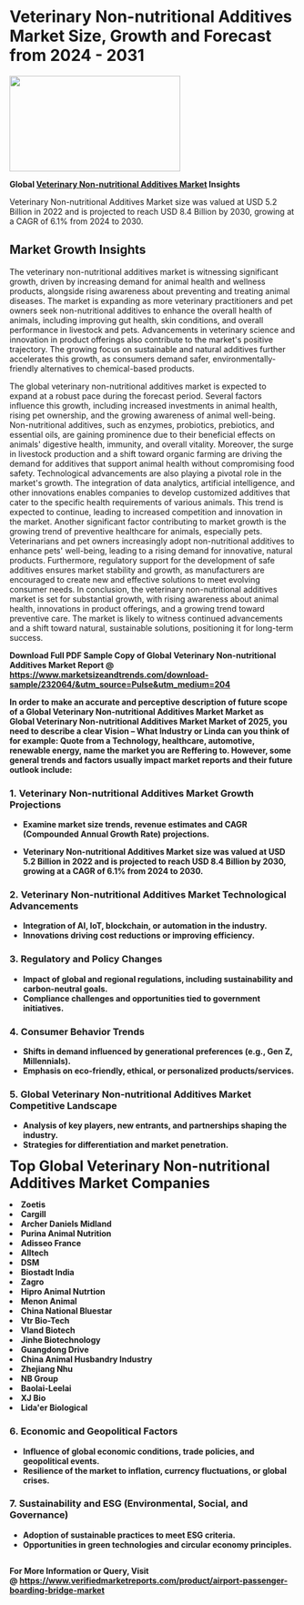 <H1>Veterinary Non-nutritional Additives Market Size, Growth and Forecast from 2024 - 2031</H1><img class="aligncenter size-medium wp-image-584254" src="https://thirdeyenews.in/wp-content/uploads/2024/09/Global-Market-Research-300x168.jpeg" alt="" width="300" height="168" /><p><strong>Global&nbsp;<a href="https://www.marketsizeandtrends.com/download-sample/232064/&amp;utm_source=Pulse&amp;utm_medium=204">Veterinary Non-nutritional Additives Market</a> Insights</strong></p><p>Veterinary Non-nutritional Additives Market size was valued at USD 5.2 Billion in 2022 and is projected to reach USD 8.4 Billion by 2030, growing at a CAGR of 6.1% from 2024 to 2030.</p><p><h2>Market Growth Insights</h2> <p>The veterinary non-nutritional additives market is witnessing significant growth, driven by increasing demand for animal health and wellness products, alongside rising awareness about preventing and treating animal diseases. The market is expanding as more veterinary practitioners and pet owners seek non-nutritional additives to enhance the overall health of animals, including improving gut health, skin conditions, and overall performance in livestock and pets. Advancements in veterinary science and innovation in product offerings also contribute to the market's positive trajectory. The growing focus on sustainable and natural additives further accelerates this growth, as consumers demand safer, environmentally-friendly alternatives to chemical-based products.</p> <p><strong></strong></p> <p>The global veterinary non-nutritional additives market is expected to expand at a robust pace during the forecast period. Several factors influence this growth, including increased investments in animal health, rising pet ownership, and the growing awareness of animal well-being. Non-nutritional additives, such as enzymes, probiotics, prebiotics, and essential oils, are gaining prominence due to their beneficial effects on animals' digestive health, immunity, and overall vitality. Moreover, the surge in livestock production and a shift toward organic farming are driving the demand for additives that support animal health without compromising food safety. Technological advancements are also playing a pivotal role in the market's growth. The integration of data analytics, artificial intelligence, and other innovations enables companies to develop customized additives that cater to the specific health requirements of various animals. This trend is expected to continue, leading to increased competition and innovation in the market. Another significant factor contributing to market growth is the growing trend of preventive healthcare for animals, especially pets. Veterinarians and pet owners increasingly adopt non-nutritional additives to enhance pets' well-being, leading to a rising demand for innovative, natural products. Furthermore, regulatory support for the development of safe additives ensures market stability and growth, as manufacturers are encouraged to create new and effective solutions to meet evolving consumer needs. In conclusion, the veterinary non-nutritional additives market is set for substantial growth, with rising awareness about animal health, innovations in product offerings, and a growing trend toward preventive care. The market is likely to witness continued advancements and a shift toward natural, sustainable solutions, positioning it for long-term success.</p> <p><strong></p><p><span class=""><strong>Download Full PDF Sample Copy of Global Veterinary Non-nutritional Additives Market Report</strong> @ <a href="https://www.marketsizeandtrends.com/download-sample/232064/&amp;utm_source=Pulse&amp;utm_medium=204" target="_blank">https://www.marketsizeandtrends.com/download-sample/232064/&amp;utm_source=Pulse&amp;utm_medium=204</a></span></p><p>In order to make an accurate and perceptive description of future scope of a Global&nbsp;Veterinary Non-nutritional Additives Market Market as Global&nbsp;Veterinary Non-nutritional Additives Market Market of 2025, you need to describe a clear Vision &ndash; What Industry or Linda can you think of for example: Quote from a Technology, healthcare, automotive, renewable energy, name the market you are Reffering to. However, some general trends and factors usually impact market reports and their future outlook include:</p><h3>1.&nbsp;<strong>Veterinary Non-nutritional Additives Market Growth Projections</strong></h3><ul><li>Examine market size trends, revenue estimates and CAGR (Compounded Annual Growth Rate) projections.</li><li><p>Veterinary Non-nutritional Additives Market size was valued at USD 5.2 Billion in 2022 and is projected to reach USD 8.4 Billion by 2030, growing at a CAGR of 6.1% from 2024 to 2030.</p></li></ul><h3>2.&nbsp;<strong>Veterinary Non-nutritional Additives Market Technological Advancements</strong></h3><ul><li>Integration of AI, IoT, blockchain, or automation in the industry.</li><li>Innovations driving cost reductions or improving efficiency.</li></ul><h3>3.&nbsp;<strong>Regulatory and Policy Changes</strong></h3><ul><li>Impact of global and regional regulations, including sustainability and carbon-neutral goals.</li><li>Compliance challenges and opportunities tied to government initiatives.</li></ul><h3>4.&nbsp;<strong>Consumer Behavior Trends</strong></h3><ul><li>Shifts in demand influenced by generational preferences (e.g., Gen Z, Millennials).</li><li>Emphasis on eco-friendly, ethical, or personalized products/services.</li></ul><h3>5.&nbsp;<strong>Global Veterinary Non-nutritional Additives Market Competitive Landscape</strong></h3><ul><li>Analysis of key players, new entrants, and partnerships shaping the industry.</li><li>Strategies for differentiation and market penetration.</li></ul><p data-pm-slice="1 1 []"><span style="color: inherit; font-family: inherit; font-size: 25px;">Top Global Veterinary Non-nutritional Additives Market Companies</span></p><div class="" data-test-id=""><p><li>Zoetis</li><li> Cargill</li><li> Archer Daniels Midland</li><li> Purina Animal Nutrition</li><li> Adisseo France</li><li> Alltech</li><li> DSM</li><li> Biostadt India</li><li> Zagro</li><li> Hipro Animal Nutrtion</li><li> Menon Animal</li><li> China National Bluestar</li><li> Vtr Bio-Tech</li><li> Vland Biotech</li><li> Jinhe Biotechnology</li><li> Guangdong Drive</li><li> China Animal Husbandry Industry</li><li> Zhejiang Nhu</li><li> NB Group</li><li> Baolai-Leelai</li><li> XJ Bio</li><li> Lida'er Biological</li></p></div><h3>6.&nbsp;<strong>Economic and Geopolitical Factors</strong></h3><ul><li>Influence of global economic conditions, trade policies, and geopolitical events.</li><li>Resilience of the market to inflation, currency fluctuations, or global crises.</li></ul><h3>7.&nbsp;<strong>Sustainability and ESG (Environmental, Social, and Governance)</strong></h3><ul><li>Adoption of sustainable practices to meet ESG criteria.</li><li>Opportunities in green technologies and circular economy principles.</li></ul><h2><strong style="font-size: 14px;">For More Information or Query, Visit @&nbsp;</strong><a style="background-color: #ffffff; font-size: 14px;" href="https://www.marketsizeandtrends.com/report/veterinary-non-nutritional-additives-market/" target="_blank">https://www.verifiedmarketreports.com/product/airport-passenger-boarding-bridge-market</a></h2>
